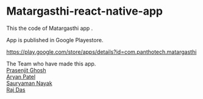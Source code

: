 # Matargasthi-react-native-app
This the code of Matargasthi app .

App is published in Google Playestore.

https://play.google.com/store/apps/details?id=com.panthotech.matargasthi

The Team who have made this app.<br>
<a href="https://github.com/prasenjitghose36">Prasenjit Ghosh</a><br>
<a href="https://github.com/patelaryan7751">Aryan Patel</a><br>
<a href="https://github.com/sAURYAMAN777">Sauryaman Nayak</a><br>
<a href="https://github.com/rajdas2001">Raj Das</a><br>


